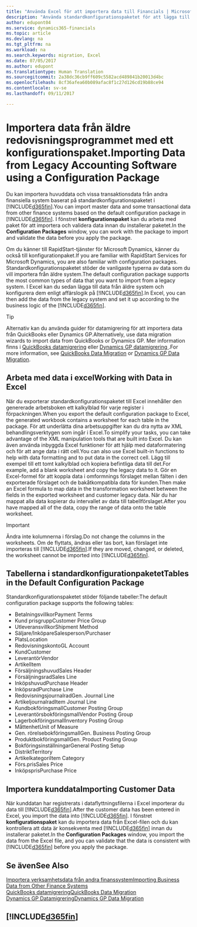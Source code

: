 ```yaml
---
title: "Använda Excel för att importera data till Financials | Microsoft Docs"
description: "Använda standardkonfigurationspaketet för att lägga till kundinformation i Excel och importera data till 365 Dynamics for Financials."
author: edupont04
ms.service: dynamics365-financials
ms.topic: article
ms.devlang: na
ms.tgt_pltfrm: na
ms.workload: na
ms.search.keywords: migration, Excel
ms.date: 07/05/2017
ms.author: edupont
ms.translationtype: Human Translation
ms.sourcegitcommit: 2a38dc36cb9ff609c5582acd489841b20013d4bc
ms.openlocfilehash: 8cf36afea60b089afac8f1c27d126cd19b88ce94
ms.contentlocale: sv-se
ms.lasthandoff: 09/11/2017

---
```

# <a name="importing-data-from-legacy-accounting-software-using-a-configuration-package"></a><span data-ttu-id="4644a-103">Importera data från äldre redovisningsprogrammet med ett konfigurationspaket.</span><span class="sxs-lookup"><span data-stu-id="4644a-103">Importing Data from Legacy Accounting Software using a Configuration Package</span></span>
<span data-ttu-id="4644a-104">Du kan importera huvuddata och vissa transaktionsdata från andra finansiella system baserat på standardkonfigurationspaketet i [!INCLUDE[d365fin](includes/d365fin_md.md)].</span><span class="sxs-lookup"><span data-stu-id="4644a-104">You can import master data and some transactional data from other finance systems based on the default configuration package in [!INCLUDE[d365fin](includes/d365fin_md.md)].</span></span> <span data-ttu-id="4644a-105">I fönstret **konfigurationspaket** kan du arbeta med paket för att importera och validera data innan du installerar paketet.</span><span class="sxs-lookup"><span data-stu-id="4644a-105">In the **Configuration Packages** window, you can work with the package to import and validate the data before you apply the package.</span></span>  

<span data-ttu-id="4644a-106">Om du känner till RapidStart-tjänster för Microsoft Dynamics, känner du också till konfigurationpaket.</span><span class="sxs-lookup"><span data-stu-id="4644a-106">If you are familiar with RapidStart Services for Microsoft Dynamics, you are also familiar with configuration packages.</span></span> <span data-ttu-id="4644a-107">Standardkonfigurationspaketet stöder de vanligaste typerna av data som du vill importera från äldre system.</span><span class="sxs-lookup"><span data-stu-id="4644a-107">The default configuration package supports the most common types of data that you want to import from a legacy system.</span></span> <span data-ttu-id="4644a-108">I Excel kan du sedan lägga till data från äldre system och konfigurera dem enligt affärslogik på [!INCLUDE[d365fin](includes/d365fin_md.md)].</span><span class="sxs-lookup"><span data-stu-id="4644a-108">In Excel, you can then add the data from the legacy system and set it up according to the business logic of the [!INCLUDE[d365fin](includes/d365fin_md.md)].</span></span>  

> [!TIP]  
>   <span data-ttu-id="4644a-109">Alternativ kan du använda guider för datamigrering för att importera data från QuickBooks eller Dynamics GP.</span><span class="sxs-lookup"><span data-stu-id="4644a-109">Alternatively, use data migration wizards to import data from QuickBooks or Dynamics GP.</span></span> <span data-ttu-id="4644a-110">Mer information finns i [QuickBooks datamigrering](ui-extensions-quickbooks-data-migration.md) eller [Dynamics GP datamigrering ](ui-extensions-dynamicsgp-data-migration.md).</span><span class="sxs-lookup"><span data-stu-id="4644a-110">For more information, see [QuickBooks Data Migration](ui-extensions-quickbooks-data-migration.md) or [Dynamics GP Data Migration](ui-extensions-dynamicsgp-data-migration.md).</span></span>  

## <a name="working-with-data-in-excel"></a><span data-ttu-id="4644a-111">Arbeta med data i excel</span><span class="sxs-lookup"><span data-stu-id="4644a-111">Working with Data in Excel</span></span>
<span data-ttu-id="4644a-112">När du exporterar standardkonfigurationspaketet till Excel innehåller den genererade arbetsboken ett kalkylblad för varje register i förpackningen.</span><span class="sxs-lookup"><span data-stu-id="4644a-112">When you export the default configuration package to Excel, the generated workbook contains a worksheet for each table in the package.</span></span> <span data-ttu-id="4644a-113">För att underlätta dina arbetsuppgifter kan du dra nytta av XML behandlingsverktygen som ingår i Excel.</span><span class="sxs-lookup"><span data-stu-id="4644a-113">To simplify your tasks, you can take advantage of the XML manipulation tools that are built into Excel.</span></span> <span data-ttu-id="4644a-114">Du kan även använda inbyggda Excel funktioner för att hjälp med dataformatering och för att ange data i rätt cell.</span><span class="sxs-lookup"><span data-stu-id="4644a-114">You can also use Excel built-in functions to help with data formatting and to put data in the correct cell.</span></span> <span data-ttu-id="4644a-115">Lägg till exempel till ett tomt kalkylblad och kopiera befintliga data till det.</span><span class="sxs-lookup"><span data-stu-id="4644a-115">For example, add a blank worksheet and copy the legacy data to it.</span></span> <span data-ttu-id="4644a-116">Gör en Excel-formel för att koppla data i omformnings förslaget mellan fälten i den exporterade förslaget och de bakåtkompatibla data för kunden.</span><span class="sxs-lookup"><span data-stu-id="4644a-116">Then make an Excel formula to map data in the transformation worksheet between the fields in the exported worksheet and customer legacy data.</span></span> <span data-ttu-id="4644a-117">När du har mappat alla data kopierar du intervallet av data till tabellförslaget.</span><span class="sxs-lookup"><span data-stu-id="4644a-117">After you have mapped all of the data, copy the range of data onto the table worksheet.</span></span>  

> [!IMPORTANT]  
>  <span data-ttu-id="4644a-118">Ändra inte kolumnerna i förslag.</span><span class="sxs-lookup"><span data-stu-id="4644a-118">Do not change the columns in the worksheets.</span></span> <span data-ttu-id="4644a-119">Om de flyttats, ändras eller tas bort, kan förslaget inte importeras till [!INCLUDE[d365fin](includes/d365fin_md.md)].</span><span class="sxs-lookup"><span data-stu-id="4644a-119">If they are moved, changed, or deleted, the worksheet cannot be imported into [!INCLUDE[d365fin](includes/d365fin_md.md)].</span></span>

## <a name="tables-in-the-default-configuration-package"></a><span data-ttu-id="4644a-120">Tabellerna i standardkonfigurationpaketet</span><span class="sxs-lookup"><span data-stu-id="4644a-120">Tables in the Default Configuration Package</span></span>
<span data-ttu-id="4644a-121">Standardkonfigurationspaketet stöder följande tabeller:</span><span class="sxs-lookup"><span data-stu-id="4644a-121">The default configuration package supports the following tables:</span></span>

-   <span data-ttu-id="4644a-122">Betalningsvillkor</span><span class="sxs-lookup"><span data-stu-id="4644a-122">Payment Terms</span></span>
-   <span data-ttu-id="4644a-123">Kund prisgrupp</span><span class="sxs-lookup"><span data-stu-id="4644a-123">Customer Price Group</span></span>
-   <span data-ttu-id="4644a-124">Utleveransvillkor</span><span class="sxs-lookup"><span data-stu-id="4644a-124">Shipment Method</span></span>
-   <span data-ttu-id="4644a-125">Säljare/Inköpare</span><span class="sxs-lookup"><span data-stu-id="4644a-125">Salesperson/Purchaser</span></span>
-   <span data-ttu-id="4644a-126">Plats</span><span class="sxs-lookup"><span data-stu-id="4644a-126">Location</span></span>
-   <span data-ttu-id="4644a-127">Redovisningskonto</span><span class="sxs-lookup"><span data-stu-id="4644a-127">GL Account</span></span>
-   <span data-ttu-id="4644a-128">Kund</span><span class="sxs-lookup"><span data-stu-id="4644a-128">Customer</span></span>
-   <span data-ttu-id="4644a-129">Leverantör</span><span class="sxs-lookup"><span data-stu-id="4644a-129">Vendor</span></span>
-   <span data-ttu-id="4644a-130">Artikel</span><span class="sxs-lookup"><span data-stu-id="4644a-130">Item</span></span>
-   <span data-ttu-id="4644a-131">Försäljningshuvud</span><span class="sxs-lookup"><span data-stu-id="4644a-131">Sales Header</span></span>
-   <span data-ttu-id="4644a-132">Försäljningsrad</span><span class="sxs-lookup"><span data-stu-id="4644a-132">Sales Line</span></span>
-   <span data-ttu-id="4644a-133">Inköpshuvud</span><span class="sxs-lookup"><span data-stu-id="4644a-133">Purchase Header</span></span>
-   <span data-ttu-id="4644a-134">Inköpsrad</span><span class="sxs-lookup"><span data-stu-id="4644a-134">Purchase Line</span></span>
-   <span data-ttu-id="4644a-135">Redovisningsjournalrad</span><span class="sxs-lookup"><span data-stu-id="4644a-135">Gen. Journal Line</span></span>
-   <span data-ttu-id="4644a-136">Artikeljournalrad</span><span class="sxs-lookup"><span data-stu-id="4644a-136">Item Journal Line</span></span>
-   <span data-ttu-id="4644a-137">Kundbokföringsmall</span><span class="sxs-lookup"><span data-stu-id="4644a-137">Customer Posting Group</span></span>
-   <span data-ttu-id="4644a-138">Leverantörsbokföringsmall</span><span class="sxs-lookup"><span data-stu-id="4644a-138">Vendor Posting Group</span></span>
-   <span data-ttu-id="4644a-139">Lagerbokföringsmall</span><span class="sxs-lookup"><span data-stu-id="4644a-139">Inventory Posting Group</span></span>
-   <span data-ttu-id="4644a-140">Måttenhet</span><span class="sxs-lookup"><span data-stu-id="4644a-140">Unit of Measure</span></span>
-   <span data-ttu-id="4644a-141">Gen. rörelsebokföringsmall</span><span class="sxs-lookup"><span data-stu-id="4644a-141">Gen. Business Posting Group</span></span>
-   <span data-ttu-id="4644a-142">Produktbokföringsmall</span><span class="sxs-lookup"><span data-stu-id="4644a-142">Gen. Product Posting Group</span></span>
-   <span data-ttu-id="4644a-143">Bokföringsinställningar</span><span class="sxs-lookup"><span data-stu-id="4644a-143">General Posting Setup</span></span>
-   <span data-ttu-id="4644a-144">Distrikt</span><span class="sxs-lookup"><span data-stu-id="4644a-144">Territory</span></span>
-   <span data-ttu-id="4644a-145">Artikelkategori</span><span class="sxs-lookup"><span data-stu-id="4644a-145">Item Category</span></span>
-   <span data-ttu-id="4644a-146">Förs.pris</span><span class="sxs-lookup"><span data-stu-id="4644a-146">Sales Price</span></span>
-   <span data-ttu-id="4644a-147">Inköpspris</span><span class="sxs-lookup"><span data-stu-id="4644a-147">Purchase Price</span></span>

## <a name="importing-customer-data"></a><span data-ttu-id="4644a-148">Importera kunddata</span><span class="sxs-lookup"><span data-stu-id="4644a-148">Importing Customer Data</span></span>
<span data-ttu-id="4644a-149">När kunddatan har registrerats i dataflyttningsfilerna i Excel importerar du data till [!INCLUDE[d365fin](includes/d365fin_md.md)].</span><span class="sxs-lookup"><span data-stu-id="4644a-149">After the customer data has been entered in Excel, you import the data into [!INCLUDE[d365fin](includes/d365fin_md.md)].</span></span> <span data-ttu-id="4644a-150">I fönstret **konfigurationspaket** kan du importera data från Excel-filen och du kan kontrollera att data är konsekventa med [!INCLUDE[d365fin](includes/d365fin_md.md)] innan du installerar paketet.</span><span class="sxs-lookup"><span data-stu-id="4644a-150">In the **Configuration Packages** window, you import the data from the Excel file, and you can validate that the data is consistent with [!INCLUDE[d365fin](includes/d365fin_md.md)] before you apply the package.</span></span>

## <a name="see-also"></a><span data-ttu-id="4644a-151">Se även</span><span class="sxs-lookup"><span data-stu-id="4644a-151">See Also</span></span>
[<span data-ttu-id="4644a-152">Importera verksamhetsdata från andra finanssystem</span><span class="sxs-lookup"><span data-stu-id="4644a-152">Importing Business Data from Other Finance Systems</span></span>](upload-data.md)  
[<span data-ttu-id="4644a-153">QuickBooks datamigrering</span><span class="sxs-lookup"><span data-stu-id="4644a-153">QuickBooks Data Migration</span></span>](ui-extensions-quickbooks-data-migration.md)  
[<span data-ttu-id="4644a-154">Dynamics GP Datamigrering</span><span class="sxs-lookup"><span data-stu-id="4644a-154">Dynamics GP Data Migration</span></span>](ui-extensions-dynamicsgp-data-migration.md)  

## [!INCLUDE[d365fin](includes/free_trial_md.md)]

